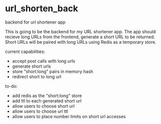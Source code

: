 # url_shorten_back
backend for url shortener app

This is going to be the backend for my URL shortener app. The app should recieve long URLs from the frontend, generate a short URL to be returned. Short URLs will be paired with long URLs using Redis as a temporary store.

current capabilities:
- accept post calls with long urls
- generate short urls
- store "short:long" pairs in memory hash
- redirect short to long url

to-do:
- add redis as the "short:long" store
- add ttl to each generated short url
- allow users to choose short url
- allow users to choose url ttl
- allow users to place number limits on short url accesses